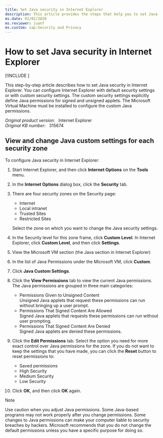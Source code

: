 ```yaml
---
title: Set Java security in Internet Explorer
description: This article provides the steps that help you to set Java security in Internet Explorer.
ms.date: 03/02/2020
ms.reviewer: juanf
ms.custom: sap:Security and Privacy
---
```

# How to set Java security in Internet Explorer

[!INCLUDE [](../../../includes/browsers-important.md)]

This step-by-step article describes how to set Java security in Internet Explorer. You can configure Internet Explorer with default security settings or with custom security settings. The custom security settings explicitly define Java permissions for signed and unsigned applets. The Microsoft Virtual Machine must be installed to configure the custom Java permissions.

_Original product version:_ &nbsp; Internet Explorer  
_Original KB number:_ &nbsp; 315674

## View and change Java custom settings for each security zone

To configure Java security in Internet Explorer:

1. Start Internet Explorer, and then click **Internet Options** on the **Tools** menu.

2. In the **Internet Options** dialog box, click the **Security** tab.

3. There are four security zones on the Security page:

   - Internet
   - Local intranet
   - Trusted Sites
   - Restricted Sites

   Select the zone on which you want to change the Java security settings.

4. In the Security level for this zone frame, click **Custom Level**. In Internet Explorer, click **Custom Level**, and then click **Settings**.

5. View the Microsoft VM section (the Java section in Internet Explorer)

6. In the list of Java Permissions under the Microsoft VM, click **Custom**.

7. Click **Java Custom Settings**.

8. Click the **View Permissions** tab to view the current Java permissions. The Java permissions are grouped in three main categories:

   - Permissions Given to Unsigned Content  
   Unsigned Java applets that request these permissions can run without bringing up a user prompt.
   - Permissions That Signed Content Are Allowed  
   Signed Java applets that requests these permissions can run without user prompting.
   - Permissions That Signed Content Are Denied  
   Signed Java applets are denied these permissions.

9. Click the **Edit Permissions** tab. Select the option you need for more exact control over Java permissions for the zone. If you do not want to keep the settings that you have made, you can click the **Reset** button to reset permissions to:

   - Saved permissions
   - High Security
   - Medium Security
   - Low Security

10. Click **OK**, and then click **OK** again.

> [!NOTE]
> Use caution when you adjust Java permissions. Some Java-based programs may not work properly after you change permissions. Some changes to Java permissions can make your computer liable to security breaches by hackers. Microsoft recommends that you do not change the default permissions unless you have a specific purpose for doing so.
